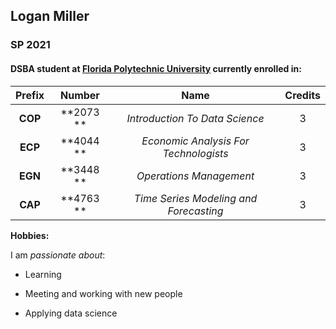 ## Logan Miller

### SP 2021

#### DSBA student at [Florida Polytechnic University](https://www.floridapoly.edu) currently enrolled in: 

|  Prefix    |  Number     |  Name                                  |  Credits  |
| :--------: | :---------: | :------------------------------------: | :-------: |
|**COP**     |**2073 **    | _Introduction To Data Science_         | 3         |
|**ECP**     |**4044 **    | _Economic Analysis For Technologists_  | 3         |
|**EGN**     |**3448 **    | _Operations Management_                | 3         |
|**CAP**     |**4763 **    | _Time Series Modeling and Forecasting_ | 3         |

**Hobbies:**

I am _passionate about_: 

- Learning

- Meeting and working with new people

- Applying data science
